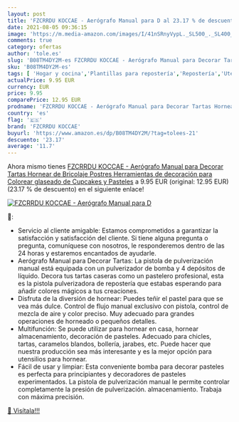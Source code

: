 ```yaml
---
layout: post
title: 'FZCRRDU KOCCAE - Aerógrafo Manual para D al 23.17 % de descuento'
date: 2021-08-05 09:36:15
image: 'https://m.media-amazon.com/images/I/41nSRnyVypL._SL500_._SL400_.jpg'
comments: true
category: ofertas
author: 'tole.es'
slug: 'B08TM4DY2M-es FZCRRDU KOCCAE - Aerógrafo Manual para Decorar Tartas...'
sku: 'B08TM4DY2M-es'
tags: [ 'Hogar y cocina','Plantillas para repostería','Repostería','Utensilios de decoración para repostería','Utensilios de repostería','colorear','fzcrrdu koccae', ]
actualPrice: 9.95 EUR
currency: EUR
price: 9.95
comparePrice: 12.95 EUR
prodname: 'FZCRRDU KOCCAE - Aerógrafo Manual para Decorar Tartas Hornear de Bricolaje Postres Herramientas de decoración para Colorear glaseado de Cupcakes y Pasteles'
country: 'es'
flag: '🇪🇸'
brand: 'FZCRRDU KOCCAE'
buyurl: 'https://www.amazon.es/dp/B08TM4DY2M/?tag=tolees-21'
descuento: '23.17'
average: '11.7'
---
```


Ahora mismo tienes [FZCRRDU KOCCAE - Aerógrafo Manual para Decorar Tartas Hornear de Bricolaje Postres Herramientas de decoración para Colorear glaseado de Cupcakes y Pasteles](https://www.amazon.es/dp/B08TM4DY2M/?tag=tolees-21) a 9.95 EUR (original: 12.95 EUR) (23.17 %  de descuento) en el siguiente enlace!

[![FZCRRDU KOCCAE - Aerógrafo Manual para D](https://m.media-amazon.com/images/I/41nSRnyVypL._SL500_._SL400_.jpg)](https://www.amazon.es/dp/B08TM4DY2M/?tag=tolees-21)

🔎:

- Servicio al cliente amigable: Estamos comprometidos a garantizar la satisfacción y satisfacción del cliente. Si tiene alguna pregunta o pregunta, comuníquese con nosotros, le responderemos dentro de las 24 horas y estaremos encantados de ayudarle.
- Aerógrafo Manual para Decorar Tartas: La pistola de pulverización manual está equipada con un pulverizador de bomba y 4 depósitos de líquido. Decora tus tartas caseras como un pastelero profesional, esta es la pistola pulverizadora de repostería que estabas esperando para añadir colores mágicos a tus creaciones.
- Disfruta de la diversión de hornear: Puedes teñir el pastel para que se vea más dulce. Control de flujo manual exclusivo con pistola, control de mezcla de aire y color preciso. Muy adecuado para grandes operaciones de horneado o pequeños detalles.
- Multifunción: Se puede utilizar para hornear en casa, hornear almacenamiento, decoración de pasteles. Adecuado para chicles, tartas, caramelos blandos, bollería, jarabes, etc. Puede hacer que nuestra producción sea más interesante y es la mejor opción para utensilios para hornear.
- Fácil de usar y limpiar: Esta conveniente bomba para decorar pasteles es perfecta para principiantes y decoradores de pasteles experimentados. La pistola de pulverización manual le permite controlar completamente la presión de pulverización. almacenamiento. Trabaja con máxima precisión.

[🛒 Visítala!!!](https://www.amazon.es/dp/B08TM4DY2M/?tag=tolees-21)
